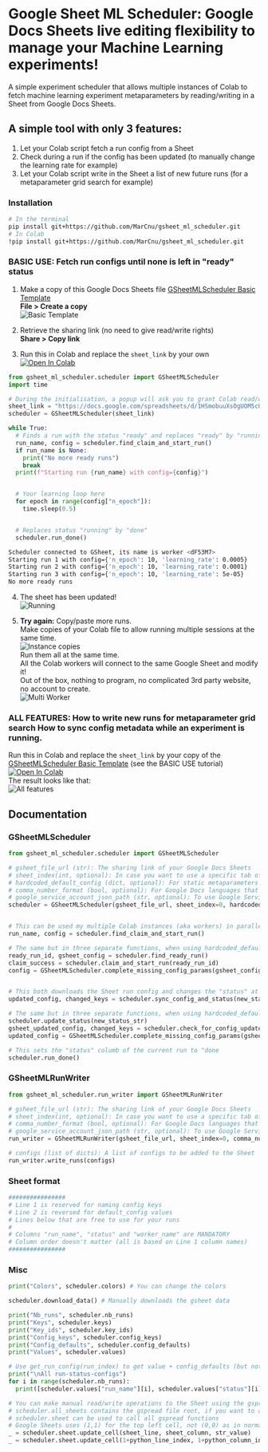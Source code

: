 # Google Sheet ML Scheduler: Google Docs Sheets live editing flexibility to manage your Machine Learning experiments!
A simple experiment scheduler that allows multiple instances of Colab to fetch machine learning experiment metaparameters by reading/writing in a Sheet from Google Docs Sheets.  

## A simple tool with only 3 features:  
1. Let your Colab script fetch a run config from a Sheet
2. Check during a run if the config has been updated (to manually change the learning rate for example)
3. Let your Colab script write in the Sheet a list of new future runs (for a metaparameter grid search for example)

### Installation
```bash
# In the terminal
pip install git+https://github.com/MarCnu/gsheet_ml_scheduler.git
# In Colab
!pip install git+https://github.com/MarCnu/gsheet_ml_scheduler.git
```
### BASIC USE: Fetch run configs until none is left in "ready" status
1) Make a copy of this Google Docs Sheets file [GSheetMLScheduler Basic Template](https://docs.google.com/spreadsheets/d/1HSmobuuXsOgUOM5cQ-ecHJS9hVrEj6D3AZG8gokbj6I/edit?usp=sharing)  
   **File > Create a copy**  
![Basic Template](https://raw.githubusercontent.com/MarCnu/gsheet_ml_scheduler/main/readme_files/0_basic_template.png?token=GHSAT0AAAAAACJRPKEJ7EW3I4QL3MAZEGB6ZKG2OMQ)

2) Retrieve the sharing link (no need to give read/write rights)  
   **Share > Copy link**  
   
3) Run this in Colab and replace the `sheet_link` by your own  
   <a href="https://colab.research.google.com/drive/1JsnfMWknoiij5l5V1lQSdofWJxudJwSN?usp=sharing"><img src="https://colab.research.google.com/assets/colab-badge.svg" alt="Open In Colab"></a>
```python
from gsheet_ml_scheduler.scheduler import GSheetMLScheduler
import time

# During the initialisation, a popup will ask you to grant Colab read/write rights (revoked each time the Colab runtime VM is disconnected/restarted)
sheet_link = "https://docs.google.com/spreadsheets/d/1HSmobuuXsOgUOM5cQ-ecHJS9hVrEj6D3AZG8gokbj6I/edit?usp=sharing"
scheduler = GSheetMLScheduler(sheet_link)

while True:
  # Finds a run with the status "ready" and replaces "ready" by "running"
  run_name, config = scheduler.find_claim_and_start_run()
  if run_name is None:
    print("No more ready runs")
    break
  print(f"Starting run {run_name} with config={config}")


  # Your learning loop here
  for epoch in range(config["n_epoch"]):
    time.sleep(0.5)


  # Replaces status "running" by "done"
  scheduler.run_done()
```
```bash
Scheduler connected to GSheet, its name is worker <dF53M7>
Starting run 1 with config={'n_epoch': 10, 'learning_rate': 0.0005}
Starting run 2 with config={'n_epoch': 10, 'learning_rate': 0.0001}
Starting run 3 with config={'n_epoch': 10, 'learning_rate': 5e-05}
No more ready runs
```

4) The sheet has been updated!  
   ![Running](https://raw.githubusercontent.com/MarCnu/gsheet_ml_scheduler/main/readme_files/1_running.png?token=GHSAT0AAAAAACJRPKEJ2YNSZAKOEE3KYIIYZKG2O2Q)

5) **Try again:**
   Copy/paste more runs.  
   Make copies of your Colab file to allow running multiple sessions at the same time.  
   ![Instance copies](https://raw.githubusercontent.com/MarCnu/gsheet_ml_scheduler/main/readme_files/3_instance_copies.png?token=GHSAT0AAAAAACJRPKEJRXSHNR7ELQVGFWPKZKHMQIQ)  
   Run them all at the same time.  
   All the Colab workers will connect to the same Google Sheet and modify it!  
   Out of the box, nothing to program, no complicated 3rd party website, no account to create.  
   ![Multi Worker](https://raw.githubusercontent.com/MarCnu/gsheet_ml_scheduler/main/readme_files/2_multi_worker.png?token=GHSAT0AAAAAACJRPKEJOUVUSE23BHJ5OAGGZKG3BJA)
   
### ALL FEATURES: How to write new runs for metaparameter grid search How to sync config metadata while an experiment is running.  
Run this in Colab and replace the `sheet_link` by your copy of the [GSheetMLScheduler Basic Template](https://docs.google.com/spreadsheets/d/1HSmobuuXsOgUOM5cQ-ecHJS9hVrEj6D3AZG8gokbj6I/edit?usp=sharing) (see the BASIC USE tutorial)  
<a href="https://colab.research.google.com/drive/1vxvmURd5_Ka_ui4UyH5DREf74V8vCtyD"><img src="https://colab.research.google.com/assets/colab-badge.svg" alt="Open In Colab"></a>  
The result looks like that:  
![All features](https://raw.githubusercontent.com/MarCnu/gsheet_ml_scheduler/main/readme_files/4_all_features.png?token=GHSAT0AAAAAACJRPKEJIDSE5I3IG54GTHBCZKHSXMQ)

## Documentation
### GSheetMLScheduler
```python
from gsheet_ml_scheduler.scheduler import GSheetMLScheduler

# gsheet_file_url (str): The sharing link of your Google Docs Sheets
# sheet_index(int, optional): In case you want to use a specific tab of the Google Docs Sheets
# hardcoded_default_config (dict, optional): For static metaparameters not provided to the Sheet
# comma_number_format (bool, optional): For Google Docs languages that use comma separators for decimal numbers ("-2,0" "5,0E-3")
# google_service_account_json_path (str, optional): To use Google Service Account to access the Google Docs Sheets API, mandatory if you're not using Colab
scheduler = GSheetMLScheduler(gsheet_file_url, sheet_index=0, hardcoded_default_config=None, comma_number_format=False, google_service_account_json_path=None)


# This can be used my multiple Colab instances (aka workers) in parallel
run_name, config = scheduler.find_claim_and_start_run()

# The same but in three separate functions, when using hardcoded_default_config=None
ready_run_id, gsheet_config = scheduler.find_ready_run()
claim_success = scheduler.claim_and_start_run(ready_run_id)
config = GSheetMLScheduler.complete_missing_config_params(gsheet_config, hardcoded_default_config)


# This both downloads the Sheet run config and changes the "status" at the same time
updated_config, changed_keys = scheduler.sync_config_and_status(new_status_str=None)

# The same but in three separate functions, when using hardcoded_default_config=None
scheduler.update_status(new_status_str)
gsheet_updated_config, changed_keys = scheduler.check_for_config_updates()
updated_config = GSheetMLScheduler.complete_missing_config_params(gsheet_updated_config, hardcoded_default_config)

# This sets the "status" columb of the current run to "done
scheduler.run_done()
```  
### GSheetMLRunWriter
```python
from gsheet_ml_scheduler.run_writer import GSheetMLRunWriter

# gsheet_file_url (str): The sharing link of your Google Docs Sheets
# sheet_index(int, optional): In case you want to use a specific tab of the Google Docs Sheets
# comma_number_format (bool, optional): For Google Docs languages that use comma separators for decimal numbers ("-2,0" "5,0E-3")
# google_service_account_json_path (str, optional): To use Google Service Account to access the Google Docs Sheets API, mandatory if you're not using Colab
run_writer = GSheetMLRunWriter(gsheet_file_url, sheet_index=0, comma_number_format=False, google_service_account_json_path=None)

# configs (list of dicts): A list of configs to be added to the Sheet
run_writer.write_runs(configs)
```
### Sheet format
```python
################
# Line 1 is reserved for naming config keys
# Line 2 is reversed for default_config values
# Lines below that are free to use for your runs
#
# Columns "run_name", "status" and "worker_name" are MANDATORY
# Column order doesn't matter (all is based on Line 1 column names)
################
```
### Misc
```python
print("Colors", scheduler.colors) # You can change the colors

scheduler.download_data() # Manually downloads the gsheet data

print("Nb_runs", scheduler.nb_runs)
print("Keys", scheduler.keys)
print("Key_ids", scheduler.key_ids)
print("Config_keys", scheduler.config_keys)
print("Config_defaults", scheduler.config_defaults)
print("Values", scheduler.values)

# Use get_run_config(run_index) to get value + config_defaults (but not hardcoded_config_defaults)
print("\nAll run-status-configs")
for i in range(scheduler.nb_runs):
  print([scheduler.values["run_name"][i], scheduler.values["status"][i], scheduler.get_run_config(i)])

# You can make manual read/write operations to the Sheet using the gspread library
# scheduler.all_sheets contains the gspread file root, if you want to access another tab of the file
# scheduler.sheet can be used to call all gspread functions
# Google Sheets uses (1,1) for the top left cell, not (0,0) as in normal Python
_ = scheduler.sheet.update_cell(sheet_line, sheet_column, str_value)
_ = scheduler.sheet.update_cell(1+python_line_index, 1+python_column_index, str_value)
```
